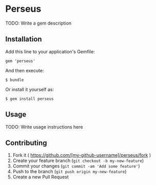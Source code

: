 # Perseus

TODO: Write a gem description

## Installation

Add this line to your application's Gemfile:

    gem 'perseus'

And then execute:

    $ bundle

Or install it yourself as:

    $ gem install perseus

## Usage

TODO: Write usage instructions here

## Contributing

1. Fork it ( https://github.com/[my-github-username]/perseus/fork )
2. Create your feature branch (`git checkout -b my-new-feature`)
3. Commit your changes (`git commit -am 'Add some feature'`)
4. Push to the branch (`git push origin my-new-feature`)
5. Create a new Pull Request

